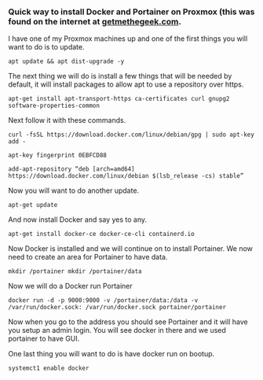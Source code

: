 ### Quick way to install Docker and Portainer on Proxmox (this was found on the internet at [getmethegeek.com](https://getmethegeek.com/blog/2020-04-20-installing-docker-and-portainer-on-proxmox/). 
I have one of my Proxmox machines up and one of the first things you will want to do is to update.

`apt update && apt dist-upgrade -y`

The next thing we will do is install a few things that will be needed by default, it will install packages to allow apt to use a repository over https.

`apt-get install apt-transport-https ca-certificates curl gnupg2 software-properties-common`

Next follow it with these commands.

`curl -fsSL https://download.docker.com/linux/debian/gpg | sudo apt-key add -`

`apt-key fingerprint 0EBFCD88`

`add-apt-repository “deb [arch=amd64] https://download.docker.com/linux/debian $(lsb_release -cs) stable”`

Now you will want to do another update.

`apt-get update`

And now install Docker and say yes to any.

`apt-get install docker-ce docker-ce-cli containerd.io`

Now Docker is installed and we will continue on to install Portainer. We now need to create an area for Portainer to have data.

`mkdir /portainer mkdir /portainer/data`

Now we will do a Docker run Portainer

`docker run -d -p 9000:9000 -v /portainer/data:/data -v /var/run/docker.sock: /var/run/docker.sock portainer/portainer`

Now when you go to the address you should see Portainer and it will have you setup an admin login. You will see docker in there and we used portainer to have GUI.

One last thing you will want to do is have docker run on bootup.

`systemct1 enable docker`
